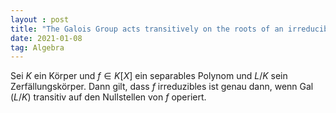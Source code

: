 ```yaml
---
layout : post
title: "The Galois Group acts transitively on the roots of an irreducible polynomial"
date: 2021-01-08
tag: Algebra
---
```

Sei $K$ ein Körper und $f\in K[X]$ ein separables Polynom und $L/K$ sein Zerfällungskörper. Dann gilt, dass
$f$ irreduzibles ist genau dann, wenn $\operatorname{Gal}(L/K)$ transitiv auf den Nullstellen von $f$ operiert. 